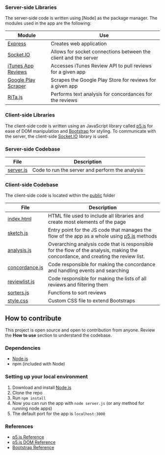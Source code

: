 ### Server-side Libraries
The server-side code is written using [Node] as the package manager. The modules used in the app are the following:

| Module | Use |
| ------ | --- |
| [Express] | Creates web application |
| [Socket.IO] | Allows for socket connections between the client and the server |
| [iTunes App Reviews] | Accesses iTunes Review API to pull reviews for a given app |
| [Google Play Scraper] | Scrapes the Google Play Store for reviews for a given app |
| [RiTa.js] | Performs text analysis for concordances for the reviews |

### Client-side Libraries
The client-side code is written using an JavaScript library called [p5.js] for ease of DOM manipulation and [Bootstrap] for styling. To communicate with the server, the client-side [Socket.IO] library is used. 

### Server-side Codebase

| File | Description |
| ---- | ----------- |
| [server.js] | Code to run the server and perform the analysis | 

### Client-side Codebase
The client-side code is located within the [public] folder

| File | Description |
| ---- | ----------- |
| [index.html] | HTML file used to include all libraries and create most elements of the page | 
| [sketch.js] | Entry point for the JS code that manages the flow of the app as a whole using [p5.js] methods | 
| [analysis.js] | Overarching analysis code that is responsible for the flow of the analysis, making the concordance, and creating the review list. | 
| [concordance.js] | Code responsible for making the concordance and handling events and searching | 
| [reviewlist.js] | Code responsible for making the lists of all reviews and filtering them | 
| [sorters.js] | Functions to sort reviews | 
| [style.css] | Custom CSS file to extend Bootstraps | 

## How to contribute
This project is open source and open to contribution from anyone. Review the **How to use** section to understand the codebase.

### Dependencies
- [Node.js]
- npm (included with Node)

### Setting up your local environment
1. Download and install [Node.js]
2. Clone the repo
3. Run `npm install`
4. Now you can run the app with `node server.js` (or any method for running node apps)
5. The default port for the app is `localhost:3000`

### References
- [p5.js Reference]
- [p5.js DOM Reference]
- [Bootstrap Reference]

<!-- Server-side External Links -->
[Node.js]: https://nodejs.org/en/download/ "Node.js" 
[Express]: https://expressjs.com/ "Express"
[Socket.IO]: https://socket.io/ "Socket.IO"
[iTunes App Reviews]: https://www.npmjs.com/package/itunes-app-reviews "iTunes App Reviews"
[Google Play Scraper]: https://www.npmjs.com/package/google-play-scraper "Google Play Scraper"
[RiTa.js]: https://rednoise.org/rita/ "RiTa.js"

<!-- Server-side Code -->
[server.js]: server.js

<!-- Client-side Links -->
[p5.js]: https://p5js.org/ "p5.js"
[Bootstrap]: https://getbootstrap.com/ "Bootstrap"
[p5.js Reference]: https://p5js.org/reference/ "p5.js Reference"
[p5.js DOM Reference]: https://p5js.org/reference/#/libraries/p5.dom "p5.js DOM Reference"
[Bootstrap Reference]: https://getbootstrap.com/docs/4.1/getting-started/introduction/ "Bootstrap Reference"

<!-- Client-side Code -->
[public]: public
[index.html]: public/index.html
[sketch.js]: public/sketch.js
[analysis.js]: public/analysis.js
[concordance.js]: public/concordance.js
[reviewlist.js]: public/reviewlist.js
[sorters.js]: public/sorters.js
[style.css]: public/style.css
